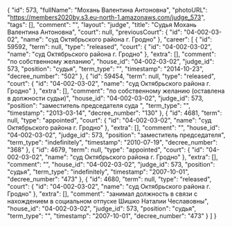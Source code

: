 {
    "id": 573,
    "fullName": "Мохань Валентина Антоновна",
    "photoURL": "https://members2020by.s3.eu-north-1.amazonaws.com/judge_573",
    "tags": [],
    "comment": "",
    "layout": "judge",
    "title": "Судья Мохань Валентина Антоновна",
    "court": null,
    "previousCourt": {
        "id": "04-002-03-02",
        "name": "суд Октябрьского района г. Гродно"
    },
    "career": [
        {
            "id": 59592,
            "term": null,
            "type": "released",
            "court": {
                "id": "04-002-03-02",
                "name": "суд Октябрьского района г. Гродно"
            },
            "extra": [],
            "comment": "по собственному желанию",
            "house_id": "04-002-03-02",
            "judge_id": 573,
            "position": "судья",
            "term_type": "",
            "timestamp": "2014-10-23",
            "decree_number": "502"
        },
        {
            "id": 59454,
            "term": null,
            "type": "released",
            "court": {
                "id": "04-002-03-02",
                "name": "суд Октябрьского района г. Гродно"
            },
            "extra": [],
            "comment": "по собственному желанию (оставлена в должности судьи)",
            "house_id": "04-002-03-02",
            "judge_id": 573,
            "position": "заместитель председателя суда ",
            "term_type": "",
            "timestamp": "2013-03-14",
            "decree_number": "130"
        },
        {
            "id": 4681,
            "term": null,
            "type": "appointed",
            "court": {
                "id": "04-002-03-02",
                "name": "суд Октябрьского района г. Гродно"
            },
            "extra": [],
            "comment": "",
            "house_id": "04-002-03-02",
            "judge_id": 573,
            "position": "заместитель председателя",
            "term_type": "indefinitely",
            "timestamp": "2010-07-19",
            "decree_number": "368"
        },
        {
            "id": 4679,
            "term": null,
            "type": "appointed",
            "court": {
                "id": "04-002-03-02",
                "name": "суд Октябрьского района г. Гродно"
            },
            "extra": [],
            "comment": "",
            "house_id": "04-002-03-02",
            "judge_id": 573,
            "position": "судья",
            "term_type": "indefinitely",
            "timestamp": "2007-10-01",
            "decree_number": "473"
        },
        {
            "id": 4680,
            "term": null,
            "type": "released",
            "court": {
                "id": "04-002-03-02",
                "name": "суд Октябрьского района г. Гродно"
            },
            "extra": [],
            "comment": "занимал должность в связи с нахождением в социальном отпуске Шишко Наталии Чеславовны",
            "house_id": "04-002-03-02",
            "judge_id": 573,
            "position": "судья",
            "term_type": "",
            "timestamp": "2007-10-01",
            "decree_number": "473"
        }
    ]
}